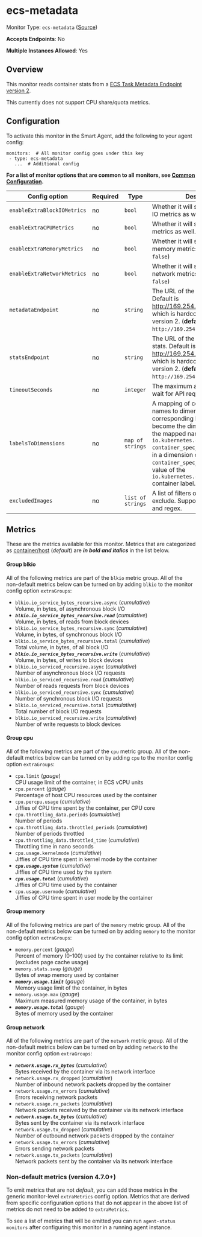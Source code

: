 <!--- GENERATED BY gomplate from scripts/docs/templates/monitor-page.md.tmpl --->

# ecs-metadata

Monitor Type: `ecs-metadata` ([Source](https://github.com/signalfx/signalfx-agent/tree/master/pkg/monitors/ecs))

**Accepts Endpoints**: No

**Multiple Instances Allowed**: Yes

## Overview

This monitor reads container stats from a
[ECS Task Metadata Endpoint version 2](https://docs.aws.amazon.com/AmazonECS/latest/developerguide/task-metadata-endpoint-v2.html).

This currently does not support CPU share/quota metrics.


## Configuration

To activate this monitor in the Smart Agent, add the following to your
agent config:

```
monitors:  # All monitor config goes under this key
 - type: ecs-metadata
   ...  # Additional config
```

**For a list of monitor options that are common to all monitors, see [Common
Configuration](../monitor-config.md#common-configuration).**


| Config option | Required | Type | Description |
| --- | --- | --- | --- |
| `enableExtraBlockIOMetrics` | no | `bool` | Whether it will send all extra block IO metrics as well. (**default:** `false`) |
| `enableExtraCPUMetrics` | no | `bool` | Whether it will send all extra CPU metrics as well. (**default:** `false`) |
| `enableExtraMemoryMetrics` | no | `bool` | Whether it will send all extra memory metrics as well. (**default:** `false`) |
| `enableExtraNetworkMetrics` | no | `bool` | Whether it will send all extra network metrics as well. (**default:** `false`) |
| `metadataEndpoint` | no | `string` | The URL of the ECS task metadata. Default is http://169.254.170.2/v2/metadata, which is hardcoded by AWS for version 2. (**default:** `http://169.254.170.2/v2/metadata`) |
| `statsEndpoint` | no | `string` | The URL of the ECS container stats. Default is http://169.254.170.2/v2/stats, which is hardcoded by AWS for version 2. (**default:** `http://169.254.170.2/v2/stats`) |
| `timeoutSeconds` | no | `integer` | The maximum amount of time to wait for API requests (**default:** `5`) |
| `labelsToDimensions` | no | `map of strings` | A mapping of container label names to dimension names. The corresponding label values will become the dimension value for the mapped name.  E.g. `io.kubernetes.container.name: container_spec_name` would result in a dimension called `container_spec_name` that has the value of the `io.kubernetes.container.name` container label. |
| `excludedImages` | no | `list of strings` | A list of filters of images to exclude.  Supports literals, globs, and regex. |


## Metrics

These are the metrics available for this monitor.
Metrics that are categorized as
[container/host](https://docs.signalfx.com/en/latest/admin-guide/usage.html#about-custom-bundled-and-high-resolution-metrics)
(*default*) are ***in bold and italics*** in the list below.


#### Group blkio
All of the following metrics are part of the `blkio` metric group. All of
the non-default metrics below can be turned on by adding `blkio` to the
monitor config option `extraGroups`:
 - `blkio.io_service_bytes_recursive.async` (*cumulative*)<br>    Volume, in bytes, of asynchronous block I/O
 - ***`blkio.io_service_bytes_recursive.read`*** (*cumulative*)<br>    Volume, in bytes, of reads from block devices
 - `blkio.io_service_bytes_recursive.sync` (*cumulative*)<br>    Volume, in bytes, of synchronous block I/O
 - `blkio.io_service_bytes_recursive.total` (*cumulative*)<br>    Total volume, in bytes, of all block I/O
 - ***`blkio.io_service_bytes_recursive.write`*** (*cumulative*)<br>    Volume, in bytes, of writes to block devices
 - `blkio.io_serviced_recursive.async` (*cumulative*)<br>    Number of asynchronous block I/O requests
 - `blkio.io_serviced_recursive.read` (*cumulative*)<br>    Number of reads requests from block devices
 - `blkio.io_serviced_recursive.sync` (*cumulative*)<br>    Number of synchronous block I/O requests
 - `blkio.io_serviced_recursive.total` (*cumulative*)<br>    Total number of block I/O requests
 - `blkio.io_serviced_recursive.write` (*cumulative*)<br>    Number of write requests to block devices

#### Group cpu
All of the following metrics are part of the `cpu` metric group. All of
the non-default metrics below can be turned on by adding `cpu` to the
monitor config option `extraGroups`:
 - `cpu.limit` (*gauge*)<br>    CPU usage limit of the container, in ECS vCPU units
 - `cpu.percent` (*gauge*)<br>    Percentage of host CPU resources used by the container
 - `cpu.percpu.usage` (*cumulative*)<br>    Jiffies of CPU time spent by the container, per CPU core
 - `cpu.throttling_data.periods` (*cumulative*)<br>    Number of periods
 - `cpu.throttling_data.throttled_periods` (*cumulative*)<br>    Number of periods throttled
 - `cpu.throttling_data.throttled_time` (*cumulative*)<br>    Throttling time in nano seconds
 - `cpu.usage.kernelmode` (*cumulative*)<br>    Jiffies of CPU time spent in kernel mode by the container
 - ***`cpu.usage.system`*** (*cumulative*)<br>    Jiffies of CPU time used by the system
 - ***`cpu.usage.total`*** (*cumulative*)<br>    Jiffies of CPU time used by the container
 - `cpu.usage.usermode` (*cumulative*)<br>    Jiffies of CPU time spent in user mode by the container

#### Group memory
All of the following metrics are part of the `memory` metric group. All of
the non-default metrics below can be turned on by adding `memory` to the
monitor config option `extraGroups`:
 - `memory.percent` (*gauge*)<br>    Percent of memory (0-100) used by the container relative to its limit (excludes page cache usage)
 - `memory.stats.swap` (*gauge*)<br>    Bytes of swap memory used by container
 - ***`memory.usage.limit`*** (*gauge*)<br>    Memory usage limit of the container, in bytes
 - `memory.usage.max` (*gauge*)<br>    Maximum measured memory usage of the container, in bytes
 - ***`memory.usage.total`*** (*gauge*)<br>    Bytes of memory used by the container

#### Group network
All of the following metrics are part of the `network` metric group. All of
the non-default metrics below can be turned on by adding `network` to the
monitor config option `extraGroups`:
 - ***`network.usage.rx_bytes`*** (*cumulative*)<br>    Bytes received by the container via its network interface
 - `network.usage.rx_dropped` (*cumulative*)<br>    Number of inbound network packets dropped by the container
 - `network.usage.rx_errors` (*cumulative*)<br>    Errors receiving network packets
 - `network.usage.rx_packets` (*cumulative*)<br>    Network packets received by the container via its network interface
 - ***`network.usage.tx_bytes`*** (*cumulative*)<br>    Bytes sent by the container via its network interface
 - `network.usage.tx_dropped` (*cumulative*)<br>    Number of outbound network packets dropped by the container
 - `network.usage.tx_errors` (*cumulative*)<br>    Errors sending network packets
 - `network.usage.tx_packets` (*cumulative*)<br>    Network packets sent by the container via its network interface

### Non-default metrics (version 4.7.0+)

To emit metrics that are not _default_, you can add those metrics in the
generic monitor-level `extraMetrics` config option.  Metrics that are derived
from specific configuration options that do not appear in the above list of
metrics do not need to be added to `extraMetrics`.

To see a list of metrics that will be emitted you can run `agent-status
monitors` after configuring this monitor in a running agent instance.



